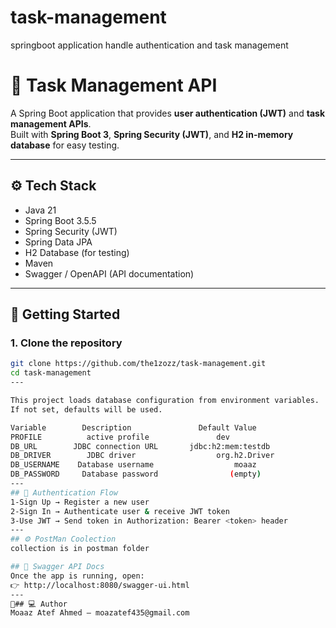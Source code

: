 # task-management
springboot application handle authentication and task management

# 📝 Task Management API

A Spring Boot application that provides **user authentication (JWT)** and **task management APIs**.  
Built with **Spring Boot 3**, **Spring Security (JWT)**, and **H2 in-memory database** for easy testing.

---

## ⚙️ Tech Stack
- Java 21
- Spring Boot 3.5.5
- Spring Security (JWT)
- Spring Data JPA
- H2 Database (for testing)
- Maven
- Swagger / OpenAPI (API documentation)

---

## 🚀 Getting Started

### 1. Clone the repository
```bash
git clone https://github.com/the1zozz/task-management.git
cd task-management
--- 

This project loads database configuration from environment variables.
If not set, defaults will be used.

Variable	    Description 	          Default Value
PROFILE          active profile               dev
DB_URL	      JDBC connection URL	    jdbc:h2:mem:testdb
DB_DRIVER	     JDBC driver         	      org.h2.Driver
DB_USERNAME	   Database username	              moaaz
DB_PASSWORD 	Database password	             (empty)
--- 
## 🔑 Authentication Flow
1-Sign Up → Register a new user
2-Sign In → Authenticate user & receive JWT token
3-Use JWT → Send token in Authorization: Bearer <token> header
---
## ⚙️ PostMan Coolection
collection is in postman folder

## 🔎 Swagger API Docs
Once the app is running, open:
👉 http://localhost:8080/swagger-ui.html
---
👨## ‍💻 Author
Moaaz Atef Ahmed – moazatef435@gmail.com